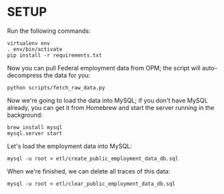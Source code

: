 
# SETUP

Run the following commands:

```
virtualenv env
. env/bin/activate
pip install -r requirements.txt
```

Now you can pull Federal employment data from OPM; the script will auto-decompress
the data for you:

```
python scripts/fetch_raw_data.py
```

Now we're going to load the data into MySQL; if you don't have MySQL already, you can get it from Homebrew and start the server running in the background:

```
brew install mysql 
mysql.server start
```

Let's load the employment data into MySQL:

```
mysql -u root < etl/create_public_employment_data_db.sql
```

When we're finished, we can delete all traces of this data:

```
mysql -u root < etl/clear_public_employment_data_db.sql
```
